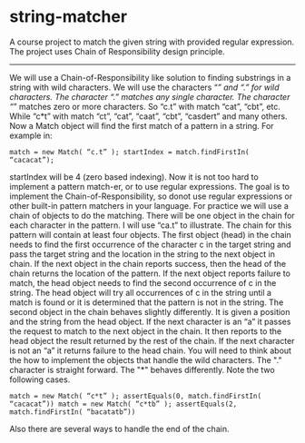 # string-matcher
A course project to match the given string with provided regular expression. The project uses Chain of Responsibility design principle.



-----------------------------------------------------------------------------------

We will use a Chain-of-Responsibility like solution to finding substrings in a string with wild characters. We will use the characters “*” and “.” for wild characters. The character “.” matches any single character. The character “*” matches zero or more characters. So “c.t” with match “cat”, “cbt”, etc. While “c*t” with match “ct”, “cat”, “caat”, “cbt”, “casdert” and many others. Now a Match object will find the first match of a pattern in a string. For example in:

`
match = new Match( “c.t” );
startIndex = match.findFirstIn( “cacacat”);
`

startIndex will be 4 (zero based indexing). Now it is not too hard to implement a pattern match-er, or to use regular expressions. The goal is to implement the Chain-of-Responsibility, so donot use regular expressions or other built-in pattern matchers in your language. For practice we will use a chain of objects to do the matching. There will be one object in the chain for each character in the pattern. I will use “ca.t” to illustrate. The chain for this pattern will contain at least four objects. The first object (head) in the chain needs to find the first occurrence of the  character c in the target string and pass the target string and the location in the string to the next object in chain. If the next object in the chain reports success, then the head of the chain returns the location of the pattern. If the next object reports failure to match, the head object needs to find the second occurrence of c in the string. The head object will try all occurrences of c in the string until a match is found or it is determined that the pattern is not in the string. The second object in the chain behaves slightly differently. It is given a position and the string from the head object. If the next character is an “a” it passes the request to match to the next object in the chain. It then reports to the head object the result returned by the rest of the chain. If the next character is not an “a” it returns failure to the head chain. You will need to think about the how to implement the objects that handle the wild characters. The "." character is straight forward. The "*" behaves differently. Note the two following cases.

`
match = new Match( “c*t” );
assertEquals(0, match.findFirstIn( “cacacat”))
match = new Match( “c*tb” );
assertEquals(2, match.findFirstIn( “bacatatb”))
`

Also there are several ways to handle the end of the chain.
